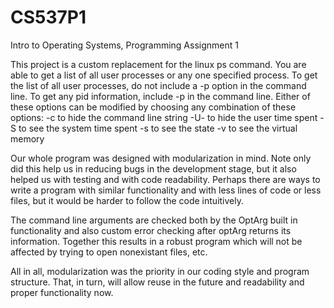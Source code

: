 # CS537P1
Intro to Operating Systems, Programming Assignment 1

This project is a custom replacement for the linux ps command. You are able to get a list of all user processes or any one specified process. To get the list of all user processes, do not include a -p<pid> option in the command line. To get any pid information, include -p<pid> in the command line. Either of these options can be modified by choosing any combination of these options:
-c to hide the command line string 
-U- to hide the user time spent
-S to see the system time spent
-s to see the state 
-v to see the virtual memory


Our whole program was designed with modularization in mind. Note only did this help us in reducing bugs in the development stage, but it also helped us with testing and with code readability. Perhaps there are ways to write a program with similar functionality and with less lines of code or less files, but it would be harder to follow the code intuitively. 

The command line arguments are checked both by the OptArg built in functionality and also custom error checking after optArg returns its information. Together this results in a robust program which will not be affected by trying to open nonexistant files, etc.

All in all, modularization was the priority in our coding style and program structure. That, in turn, will allow reuse in the future and readability and proper functionality now. 
